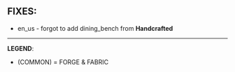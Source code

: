 ## FIXES:
- en_us - forgot to add dining_bench from **Handcrafted**

---
**LEGEND**:
- (COMMON) = FORGE & FABRIC